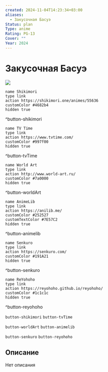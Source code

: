 ```yaml
---
created: 2024-11-04T14:23:34+03:00
aliases:
  - Закусочная Басуэ
Status: plan
Type: anime
Rating: PG-13
Cover: ""
Year: 2024
---
```


# Закусочная Басуэ

![](https://nyaa.shikimori.one/uploads/poster/animes/55636/68a2919150082b4543cbeed08c802068.jpeg)

```button
name Shikimori
type link
action https://shikimori.one/animes/55636
customColor #4682b4
hidden true
```
^button-shikimori

```button
name TV Time
type link
action https://www.tvtime.com/
customColor #997f00
hidden true
```
^button-tvTime

```button
name World Art
type link
action http://www.world-art.ru/
customColor #7a0000
hidden true
```
^button-worldArt

```button
name AnimeLib
type link
action https://anilib.me/
customColor #252527
customTextColor #7E57C2
hidden true
```
^button-animelib

```button
name Senkuro
type link
action https://senkuro.com/
customColor #191A21
hidden true
```
^button-senkuro

```button
name ReYohoho
type link
action https://reyohoho.github.io/reyohoho/
customColor #1c1c1c
hidden true
```
^button-reyohoho

`button-shikimori` `button-tvTime`

`button-worldArt` `button-animelib`

`button-senkuro` `button-reyohoho`

## Описание

Нет описания
